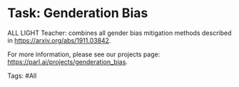 Task: Genderation Bias
================
ALL LIGHT Teacher: combines all gender bias mitigation methods described in https://arxiv.org/abs/1911.03842.

For more information, please see our projects page: https://parl.ai/projects/genderation_bias.

Tags: #All
